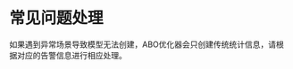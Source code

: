 # 常见问题处理<a name="ZH-CN_TOPIC_0000001316306072"></a>

如果遇到异常场景导致模型无法创建，ABO优化器会只创建传统统计信息，请根据对应的告警信息进行相应处理。
